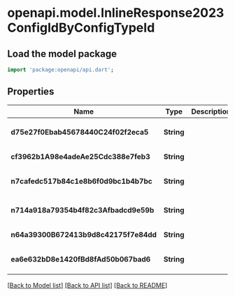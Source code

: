 # openapi.model.InlineResponse2023ConfigIdByConfigTypeId

## Load the model package
```dart
import 'package:openapi/api.dart';
```

## Properties
Name | Type | Description | Notes
------------ | ------------- | ------------- | -------------
**d75e27f0Ebab45678440C24f02f2eca5** | **String** |  | [optional] [default to null]
**cf3962b1A98e4adeAe25Cdc388e7feb3** | **String** |  | [default to null]
**n7cafedc517b84c1e8b6f0d9bc1b4b7bc** | **String** |  | [optional] [default to null]
**n714a918a79354b4f82c3Afbadcd9e59b** | **String** |  | [optional] [default to null]
**n64a39300B672413b9d8c42175f7e84dd** | **String** |  | [default to null]
**ea6e632bD8e1420fBd8fAd50b067bad6** | **String** |  | [optional] [default to null]

[[Back to Model list]](../README.md#documentation-for-models) [[Back to API list]](../README.md#documentation-for-api-endpoints) [[Back to README]](../README.md)


